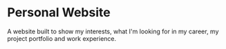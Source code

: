 # Personal Website
A website built to show my interests, what I'm looking for in my career, my project portfolio and work experience. 
